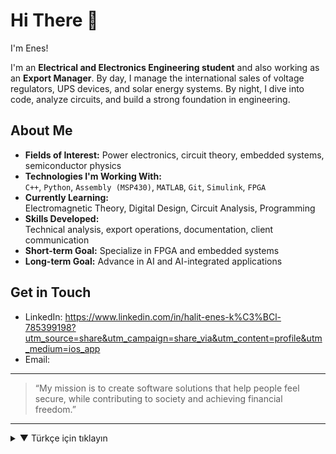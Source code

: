 # Hi There 👋
 I'm Enes! 

I'm an **Electrical and Electronics Engineering student** and also working as an **Export Manager**. By day, I manage the international sales of voltage regulators, UPS devices, and solar energy systems. By night, I dive into code, analyze circuits, and build a strong foundation in engineering.

## About Me

- **Fields of Interest:** Power electronics, circuit theory, embedded systems, semiconductor physics  
- **Technologies I'm Working With:**  
  `C++`, `Python`, `Assembly (MSP430)`, `MATLAB`, `Git`, `Simulink`, `FPGA`  
- **Currently Learning:**  
  Electromagnetic Theory, Digital Design, Circuit Analysis, Programming  
- **Skills Developed:**  
  Technical analysis, export operations, documentation, client communication  
- **Short-term Goal:** Specialize in FPGA and embedded systems  
- **Long-term Goal:** Advance in AI and AI-integrated applications

## Get in Touch
- LinkedIn: https://www.linkedin.com/in/halit-enes-k%C3%BCl-785399198?utm_source=share&utm_campaign=share_via&utm_content=profile&utm_medium=ios_app
- Email: 

---

> “My mission is to create software solutions that help people feel secure, while contributing to society and achieving financial freedom.”

---

<details>
<summary>▼ Türkçe için tıklayın</summary>

# Merhaba, ben Enes! 👋

Ben bir **Elektrik-Elektronik Mühendisliği öğrencisi** ve aynı zamanda bir **ihracat müdürüyüm**. Gündüzleri enerji sistemleri, regülatörler ve güneş enerjisi ürünlerinin dış ticaretiyle ilgileniyor, akşamları ise kod yazarak, devre analizleri yaparak ve mühendislik temelimi sağlamlaştırarak ilerliyorum.

## Hakkımda Kısaca

- **Alanım:** Güç elektroniği, devre teorisi, gömülü sistemler, yarı iletken fiziği  
- **İlgilendiğim Teknolojiler:**  
  `C++`, `Python`, `Assembly (MSP430)`, `MATLAB`, `Git`, `Simulink`, `FPGA`  
- **Şu anda Öğrendiğim:**  
  Elektromanyetik Teori, Sayısal Tasarım, Devre Analizi, Programlama  
- **Geliştirdiğim Beceriler:**  
  Teknik analiz, dış ticaret süreç yönetimi, dokümantasyon, müşteri iletişimi  
- **Kısa Vadeli Hedef:** FPGA ve gömülü sistemlerde uzmanlaşmak  
- **Uzun Vadeli Hedef:** Yapay zeka ve yapay zeka ile entegreli uygulamalar geliştirme konusunda derinleşmek

## İletişim
- LinkedIn: [linkedin.com/in/enesogrenici](https://linkedin.com)  
- Mail: enes@example.com *(örnek)*

---

> "Yazılım geliştirerek insanların kendini güvende hissedeceği çözümler üretmek istiyorum. Aynı zamanda bu çözümlerle hem topluma fayda sağlamak hem de maddi özgürlüğe ulaşmak."

</details>

<!--
**eneskl47/eneskl47** is a ✨ _special_ ✨ repository because its `README.md` (this file) appears on your GitHub profile.

Here are some ideas to get you started:

- 🔭 I’m currently working on ...
- 🌱 I’m currently learning ...
- 👯 I’m looking to collaborate on ...
- 🤔 I’m looking for help with ...
- 💬 Ask me about ...
- 📫 How to reach me: ...
- 😄 Pronouns: ...
- ⚡ Fun fact: ...
-->
